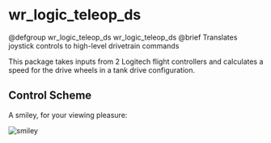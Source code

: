# wr_logic_teleop_ds

@defgroup wr_logic_teleop_ds wr_logic_teleop_ds
@brief Translates joystick controls to high-level drivetrain commands

This package takes inputs from 2 Logitech flight controllers and calculates a speed for the drive wheels in a tank drive configuration.

## Control Scheme

A smiley, for your viewing pleasure:

![smiley](smiley.png)
